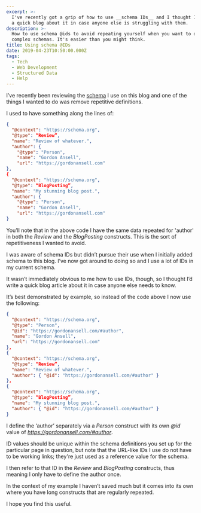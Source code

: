 ```yaml
---
excerpt: >-
  I've recently got a grip of how to use __schema IDs__ and I thought I'd write
  a quick blog about it in case anyone else is struggling with them.
description: >-
  How to use schema @ids to avoid repeating yourself when you want to define
  complex schemas. It's easier than you might think.
title: Using schema @IDs
date: 2019-04-23T10:50:00.000Z
tags:
  - Tech
  - Web Development
  - Structured Data
  - Help
---
```

I’ve recently been reviewing the [schema](https://schema.org) I use on this blog and one of the things I wanted to do was remove repetitive definitions.

I used to have something along the lines of:

  ```json
  {
    "@context": "https://schema.org",
    "@type": “Review”,
    "name": "Review of whatever.",
    "author": {
      "@type": "Person",
      "name": "Gordon Ansell",
      "url": "https://gordonansell.com"
  },
  {
    "@context": "https://schema.org",
    "@type": “BlogPosting”,
    "name": "My stunning blog post.",
    "author": {
      "@type": "Person",
      "name": "Gordon Ansell",
      "url": "https://gordonansell.com"
  }
  ```

You’ll note that in the above code I have the same data repeated for 'author' in both the _Review_ and the _BlogPosting_ constructs. This is the sort of repetitiveness I wanted to avoid.

I was aware of schema IDs but didn’t pursue their use when I initially added schema to this blog. I’ve now got around to doing so and I use a lot of IDs in my current schema.

It wasn’t immediately obvious to me how to use IDs, though, so I thought I’d write a quick blog article about it in case anyone else needs to know.

It’s best demonstrated by example, so instead of the code above I now use the following:

  ```json
  {
    "@context": "https://schema.org",
    "@type": "Person",
    "@id": "https://gordonansell.com/#author",
    "name": "Gordon Ansell",
    "url": "https://gordonansell.com"
  },
  {
    "@context": "https://schema.org",
    "@type": “Review”,
    "name": "Review of whatever.",
    "author": { "@id": "https://gordonansell.com/#author" }
  },
  {
    "@context": "https://schema.org",
    "@type": “BlogPosting”,
    "name": "My stunning blog post.",
    "author": { "@id": "https://gordonansell.com/#author" }
  }
  ```

I define the ‘author’ separately via a _Person_ construct with its own _@id_ value of _https://gordonansell.com/#author_. 

ID values should be unique within the schema definitions you set up for the particular page in question, but note that the URL-like IDs I use do not have to be working links; they're just used as a reference value for the schema.

I then refer to that ID in the _Review_ and _BlogPosting_ constructs, thus meaning I only have to define the author once.

In the context of my example I haven’t saved much but it comes into its own where you have long constructs that are regularly repeated.

I hope you find this useful.

